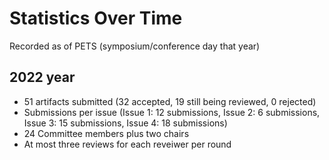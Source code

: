 # Statistics Over Time
Recorded as of PETS (symposium/conference day that year)
## 2022 year 
- 51 artifacts submitted (32 accepted, 19  still being reviewed, 0 rejected)
- Submissions per issue (Issue 1: 12 submissions, Issue 2:  6 submissions, Issue 3:  15 submissions, Issue 4: 18 submissions)
- 24 Committee members plus two chairs
- At most three reviews for each reveiwer per round


